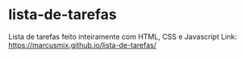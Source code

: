 # lista-de-tarefas
Lista de tarefas feito inteiramente com HTML, CSS e Javascript
Link: 
https://marcusmix.github.io/lista-de-tarefas/
